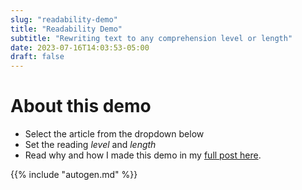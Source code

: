 ```yaml
---
slug: "readability-demo"
title: "Readability Demo"
subtitle: "Rewriting text to any comprehension level or length"
date: 2023-07-16T14:03:53-05:00
draft: false
---
```


# About this demo
- Select the article from the dropdown below
- Set the reading *level* and *length*
- Read why and how I made this demo in my [full post here](/posts/readability).

<!--begin-->

<script>
    function updateText() {
        var art = document.getElementById('demo-article').value;

        if(!document.querySelector('input[name="demo-lev"]:checked'))
            document.getElementsByName('demo-lev')[0].checked = true;
        var lev = document.querySelector('input[name="demo-lev"]:checked').value;

        if(!document.querySelector('input[name="demo-len"]:checked'))
            document.getElementsByName('demo-len')[0].checked = true;
        var len = document.querySelector('input[name="demo-len"]:checked').value;

        Array.from(document.querySelectorAll('div.slide-show')).forEach(
            div => { div.classList.remove('slide-show'); });
        console.log(art + '-' + lev + '-' + len);
        document.getElementById(art + '-' + lev + '-' + len).classList.add('slide-show');
    }
</script>

<style>

    div.tip, .toc {
        display:none;
    }

    h1#readability-parameters {
        margin-bottom:0;
    }

    #demo-form {
        border:1px solid #dda;
        padding:0;
        background:#ffe;
        margin-bottom:2em;
    }

    #demo-form div.row {
        margin:1em 0.5em;
    }

    #demo-form label.col {
        min-width:25%;
    }

    #demo-form select#demo-article {
        width:75%;
        max-width:75%;
    }

    #demo-form .radio-btn {
        display: inline-block;
        margin:0;
        margin-right:6px;
        cursor: pointer;
    }

    #demo-form .radio-btn input {
        display: none;
    }

    #demo-form .radio-btn span {
        padding: 0.5em;
        font-size:0.9em;
        border: 1px solid #5badf0;
        color: #333;
        background-color: #fff;
        transition: background-color .2s;
    }

    #demo-form .radio-btn input:checked + span {
        background-color: #5badf0;
        color: #fff;
    }

    .slide-pane {
        display: none;
    }

    .slide-param {
        border-bottom: 1px solid #0594cb;
        height:2em;
        padding: 0;
        margin: 1em 0;
    }

    .slide-param-lev {
        font-size:1.2em;
        float:left;
        font-weight:bold;
    }

    .slide-param-len {
        clear:both;
        float:right;
        margin-top:0.5em;
        margin-bottom:2em;
    }

    .slide-body {
        clear:both;
        margin: 0;
        padding: 0.5em 1em;
        border-left: 4px solid #0594cb;
        background: #eee;
    }

    .slide-show {
        display: block !important;
    }
</style>

{{% include "autogen.md" %}}

<script>
    updateText();
</script>